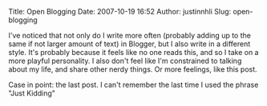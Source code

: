 Title: Open Blogging
Date: 2007-10-19 16:52
Author: justinnhli
Slug: open-blogging

I've noticed that not only do I write more often (probably adding up to
the same if not larger amount of text) in Blogger, but I also write in a
different style. It's probably because it feels like no one reads this,
and so I take on a more playful personality. I also don't feel like I'm
constrained to talking about my life, and share other nerdy things. Or
more feelings, like this post.

Case in point: the last post. I can't remember the last time I used the
phrase "Just Kidding"

